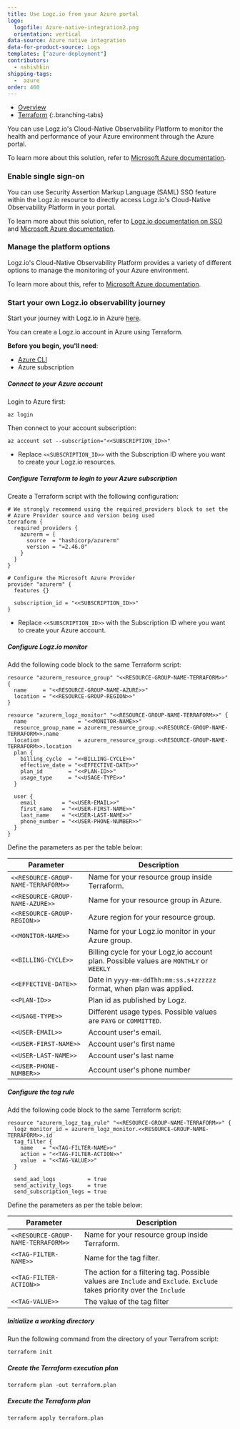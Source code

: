 ```yaml
---
title: Use Logz.io from your Azure portal
logo:
  logofile: Azure-native-integration2.png
  orientation: vertical
data-source: Azure native integration
data-for-product-source: Logs
templates: ["azure-deployment"]
contributors:
  - nshishkin
shipping-tags:
  -  azure
order: 460
---
```


<!-- tabContainer:start -->
<div class="branching-container">

* [Overview](#overview)
* [Terraform](#terraform)
{:.branching-tabs}

<!-- tab:start -->
<div id="overview">

You can use Logz.io's Cloud-Native Observability Platform to monitor the health and performance of your Azure environment through the Azure portal.

To learn more about this solution, refer to [Microsoft Azure documentation](https://docs.microsoft.com/en-us/azure/partner-solutions/logzio/overview).

### Enable single sign-on

You can use Security Assertion Markup Language (SAML) SSO feature within the Logz.io resource to directly access Logz.io's Cloud-Native Observability Platform in your portal.

To learn more about this solution, refer to [Logz.io documentation on SSO](https://docs.logz.io/user-guide/users/single-sign-on/azure_marketplace_liftr.html) and [Microsoft Azure documentation](https://docs.microsoft.com/en-us/azure/partner-solutions/logzio/setup-sso).


### Manage the platform options

Logz.io's Cloud-Native Observability Platform provides a variety of different options to manage the monitoring of your Azure environment.

To learn more about this, refer to [Microsoft Azure documentation](https://docs.microsoft.com/en-us/azure/partner-solutions/logzio/manage).

### Start your own Logz.io observability journey

Start your journey with Logz.io in Azure [here](https://portal.azure.com/#create/logz.logzio_via_liftr/preview).


</div>
<!-- tab:end -->

<!-- tab:start -->
<div id="terraform">

You can create a Logz.io account in Azure using Terraform.


**Before you begin, you'll need**:

* [Azure CLI](https://docs.microsoft.com/en-us/cli/azure/install-azure-cli)
* Azure subscription


<div class="tasklist">

##### Connect to your Azure account

Login to Azure first:

```shell
az login
```

Then connect to your account subscription:


```shell
az account set --subscription="<<SUBSCRIPTION_ID>>"
```

* Replace `<<SUBSCRIPTION_ID>>` with the Subscription ID where you want to create your Logz.io resources.

##### Configure Terraform to login to your Azure subscription

Create a Terraform script with the following configuration:

```
# We strongly recommend using the required_providers block to set the
# Azure Provider source and version being used
terraform {
  required_providers {
    azurerm = {
      source  = "hashicorp/azurerm"
      version = "=2.46.0"
    }
  }
}

# Configure the Microsoft Azure Provider
provider "azurerm" {
  features {}

  subscription_id = "<<SUBSCRIPTION_ID>>"
}
```

* Replace `<<SUBSCRIPTION_ID>>` with the Subscription ID where you want to create your Azure account.


##### Configure Logz.io monitor

Add the following code block to the same Terraform script:

```
resource "azurerm_resource_group" "<<RESOURCE-GROUP-NAME-TERRAFORM>>" {
  name     = "<<RESOURCE-GROUP-NAME-AZURE>>"
  location = "<<RESOURCE-GROUP-REGION>>"
}

resource "azurerm_logz_monitor" "<<RESOURCE-GROUP-NAME-TERRAFORM>>" {
  name                = "<<MONITOR-NAME>>"
  resource_group_name = azurerm_resource_group.<<RESOURCE-GROUP-NAME-TERRAFORM>>.name
  location            = azurerm_resource_group.<<RESOURCE-GROUP-NAME-TERRAFORM>>.location
  plan {
    billing_cycle  = "<<BILLING-CYCLE>>"
    effective_date = "<<EFFECTIVE-DATE>>"
    plan_id        = "<<PLAN-ID>>"
    usage_type     = "<<USAGE-TYPE>>"
  }

  user {
    email        = "<<USER-EMAIL>>"
    first_name   = "<<USER-FIRST-NAME>>"
    last_name    = "<<USER-LAST-NAME>>"
    phone_number = "<<USER-PHONE-NUMBER>>"
  }
}
```

Define the parameters as per the table below:

| Parameter | Description |
|---|---|
| `<<RESOURCE-GROUP-NAME-TERRAFORM>>` | Name for your resource group inside Terraform. |
| `<<RESOURCE-GROUP-NAME-AZURE>>` | Name for your resource group in Azure. |
| `<<RESOURCE-GROUP-REGION>>` | Azure region for your resource group. |
| `<<MONITOR-NAME>>` | Name for your Logz.io monitor in your Azure group. |
| `<<BILLING-CYCLE>>` | Billing cycle for your Logz,io account plan. Possible values are `MONTHLY` or `WEEKLY` |
| `<<EFFECTIVE-DATE>>` | Date in `yyyy-mm-ddThh:mm:ss.s+zzzzzz` format, when plan was applied. |
| `<<PLAN-ID>>` | Plan id as published by Logz. |
| `<<USAGE-TYPE>>` | Different usage types. Possible values are `PAYG` or `COMMITTED`. |
| `<<USER-EMAIL>>` | Account user's email. |
| `<<USER-FIRST-NAME>>` | Account user's first name |
| `<<USER-LAST-NAME>>` | Account user's last name |
| `<<USER-PHONE-NUMBER>>` | Account user's phone number |



##### Configure the tag rule

Add the following code block to the same Terraform script:

```
resource "azurerm_logz_tag_rule" "<<RESOURCE-GROUP-NAME-TERRAFORM>>" {
  logz_monitor_id = azurerm_logz_monitor.<<RESOURCE-GROUP-NAME-TERRAFORM>>.id
  tag_filter {
    name   = "<<TAG-FILTER-NAME>>"
    action = "<<TAG-FILTER-ACTION>>"
    value  = "<<TAG-VALUE>>"
  }

  send_aad_logs          = true
  send_activity_logs     = true
  send_subscription_logs = true
```

Define the parameters as per the table below:

| Parameter | Description |
|---|---|
| `<<RESOURCE-GROUP-NAME-TERRAFORM>>` | Name for your resource group inside Terraform. |
| `<<TAG-FILTER-NAME>>` | Name for the tag filter. |
| `<<TAG-FILTER-ACTION>>` | The action for a filtering tag. Possible values are `Include` and `Exclude`. `Exclude` takes priority over the `Include` |
| `<<TAG-VALUE>>` | The value of the tag filter |


##### Initialize a working directory

Run the following command from the directory of your Terrafrom script:

```shell
terraform init
```

##### Create the Terraform execution plan

```shell
terraform plan -out terraform.plan
```

##### Execute the Terraform plan

```shell
terraform apply terraform.plan
```


</div>

</div>
<!-- tab:end -->


</div>
<!-- tabContainer:end -->
